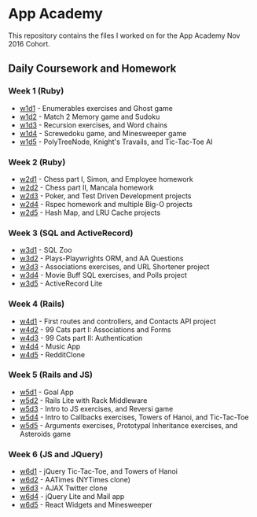 # App Academy

This repository contains the files I worked on for the App Academy Nov 2016 Cohort.

## Daily Coursework and Homework

### Week 1 (Ruby)
* [w1d1](w1/w1d1) - Enumerables exercises and Ghost game
* [w1d2](w1/w1d2) - Match 2 Memory game and Sudoku
* [w1d3](w1/w1d3) - Recursion exercises, and Word chains
* [w1d4](w1/w1d4) - Screwedoku game, and Minesweeper game
* [w1d5](w1/w1d5) - PolyTreeNode, Knight's Travails, and Tic-Tac-Toe AI

### Week 2 (Ruby)
* [w2d1](w2/w2d1) - Chess part I, Simon, and Employee homework
* [w2d2](w2/w2d2) - Chess part II, Mancala homework
* [w2d3](w2/w2d3) - Poker, and Test Driven Development projects
* [w2d4](w2/w2d4) - Rspec homework and multiple Big-O projects
* [w2d5](w2/w2d5) - Hash Map, and LRU Cache projects

### Week 3 (SQL and ActiveRecord)
* [w3d1](w3/w3d1) - SQL Zoo
* [w3d2](w3/w3d2) - Plays-Playwrights ORM, and AA Questions
* [w3d3](w3/w3d3) - Associations exercises, and URL Shortener project
* [w3d4](w3/w3d4) - Movie Buff SQL exercises, and Polls project
* [w3d5](w3/w3d5) - ActiveRecord Lite

### Week 4 (Rails)
* [w4d1](w4/w4d1) - First routes and controllers, and Contacts API project
* [w4d2](w4/w4d2) - 99 Cats part I: Associations and Forms
* [w4d3](w4/w4d3) - 99 Cats part II: Authentication
* [w4d4](w4/w4d4) - Music App
* [w4d5](w4/w4d5) - RedditClone

### Week 5 (Rails and JS)
* [w5d1](w5/w5d1) - Goal App
* [w5d2](w5/w5d2) - Rails Lite with Rack Middleware
* [w5d3](w5/w5d3) - Intro to JS exercises, and Reversi game
* [w5d4](w5/w5d4) - Intro to Callbacks exercises, Towers of Hanoi, and Tic-Tac-Toe
* [w5d5](w5/w5d5) - Arguments exercises, Prototypal Inheritance exercises, and Asteroids game

### Week 6 (JS and JQuery)
* [w6d1](w6/w6d1) - jQuery Tic-Tac-Toe, and Towers of Hanoi
* [w6d2](w6/w6d2) - AATimes (NYTimes clone)
* [w6d3](w6/w6d3) - AJAX Twitter clone
* [w6d4](w6/w6d4) - jQuery Lite and Mail app
* [w6d5](w6/w6d5) - React Widgets and Minesweeper
